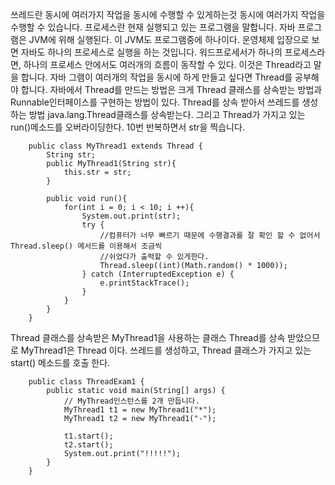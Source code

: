 쓰레드란
동시에 여러가지 작업을 동시에 수행할 수 있게하는것
동시에 여러가지 작업을 수행할 수 있습니다.
프로세스란 현재 실행되고 있는 프로그램을 말합니다.
자바 프로그램은 JVM에 위해 실행된다. 이 JVM도 프로그램중에 하나이다.
운영체제 입장으로 보면 자바도 하나의 프로세스로 실행을 하는 것입니다.
워드프로세서가 하나의 프로세스라면, 하나의 프로세스 안에서도 여러개의 흐름이 동작할 수 있다. 이것은 Thread라고 말을 합니다.
자바 그램이 여러개의 작업을 동시에 하게 만들고 싶다면 Thread를 공부해야 합니다.
자바에서 Thread를 만드는 방법은 크게 Thread 클래스를 상속받는 방법과 Runnable인터페이스를 구현하는 방법이 있다.
Thread를 상속 받아서 쓰레드를 생성하는 방법
java.lang.Thread클래스를 상속받는다. 그리고 Thread가 가지고 있는 run()메소드를 오버라이딩한다.
10번 반복하면서 str을 찍습니다.
```
    public class MyThread1 extends Thread {
        String str;
        public MyThread1(String str){
            this.str = str;
        }

        public void run(){
            for(int i = 0; i < 10; i ++){
                System.out.print(str);
                try {
                    //컴퓨터가 너무 빠르기 때문에 수행결과를 잘 확인 할 수 없어서 Thread.sleep() 메서드를 이용해서 조금씩
                    //쉬었다가 출력할 수 있게한다.
                    Thread.sleep((int)(Math.random() * 1000));
                } catch (InterruptedException e) {
                    e.printStackTrace();
                }
            }
        }
    }
```
Thread 클래스를 상속받은 MyThread1을 사용하는 클래스
Thread를 상속 받았으므로 MyThread1은 Thread 이다.
쓰레드를 생성하고, Thread 클래스가 가지고 있는 start() 메소드를 호출 한다.
```
    public class ThreadExam1 {
        public static void main(String[] args) {
            // MyThread인스턴스를 2개 만듭니다.
            MyThread1 t1 = new MyThread1("*");
            MyThread1 t2 = new MyThread1("-");

            t1.start();
            t2.start();
            System.out.print("!!!!!");  
        }   
    }
```
